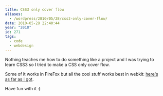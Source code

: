 ```yaml
---
title: CSS3 only cover flow
aliases:
  - /wordpress/2010/05/28/css3-only-cover-flow/
date: 2010-05-28 22:40:44
year: "2010"
id: 271
tags:
  - code
  - webdesign
---
```


Nothing teaches me how to do something like a project and I was trying to learn CSS3 so I tried to make a CSS only cover flow.

Some of it works in FireFox but all the cool stuff works best in webkit: [here's as far as I got](http://stephaniehobson.ca/coverflow/#sky).

Have fun with it :)
